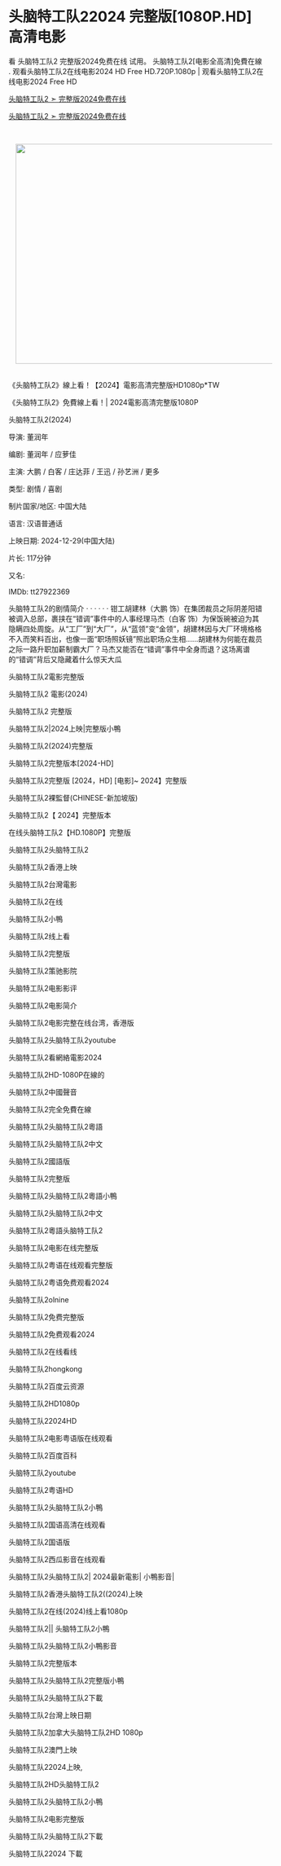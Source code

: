 头脑特工队22024 完整版[1080P.HD]高清电影
=============================================================================
看 头脑特工队2 完整版2024免费在线 试用。 头脑特工队2[电影全高清]免費在線 . 观看头脑特工队2在线电影2024 HD Free HD.720P.1080p | 观看头脑特工队2在线电影2024 Free HD

<a href="https://chinesefilmonline.blogspot.com/p/22024-1080phd.html">头脑特工队2 ➣ 完整版2024免费在线</a>

<a href="https://chinesefilmonline.blogspot.com/p/22024-1080phd.html">头脑特工队2 ➣ 完整版2024免费在线</a>

<p>&nbsp;</p><div class="separator" style="clear: both; text-align: center;"><a href="https://chinesefilmonline.blogspot.com/p/22024-1080phd.html" imageanchor="1" style="margin-left: 1em; margin-right: 1em;"><img border="0" data-original-height="714" data-original-width="1056" height="432" src="https://blogger.googleusercontent.com/img/b/R29vZ2xl/AVvXsEjN2ym8gJeSCoxPT_nwUMMWoujN6ZQKlftyMaEyTkENvpw1VGlAG4Oem9WUoxUiCozcT_XAUfKP9c1u1geLnD6ixwBjXAbHwKmdLlChx4mKN7DSSjS2CE4thuSTugWEqBdEbkf77mKYgDa1gDf3YJq6Hd4xk7FpKTfUg6OTQSaVLfB6fQiXKuU1Es2xlAA/w640-h432/awdwd.PNG" width="640" /></a></div><br /><p></p>

《头脑特工队2》線上看！【2024】電影高清完整版HD1080p*TW

《头脑特工队2》免費線上看！| 2024電影高清完整版1080P

头脑特工队2(2024)

导演: 董润年

编剧: 董润年 / 应萝佳

主演: 大鹏 / 白客 / 庄达菲 / 王迅 / 孙艺洲 / 更多

类型: 剧情 / 喜剧

制片国家/地区: 中国大陆

语言: 汉语普通话

上映日期: 2024-12-29(中国大陆)

片长: 117分钟

又名:

IMDb: tt27922369

头脑特工队2的剧情简介 · · · · · · 钳工胡建林（大鹏 饰）在集团裁员之际阴差阳错被调入总部，裹挟在“错调”事件中的人事经理马杰（白客 饰）为保饭碗被迫为其隐瞒四处周旋。从“工厂”到“大厂”，从“蓝领”变“金领”，胡建林因与大厂环境格格不入而笑料百出，也像一面“职场照妖镜”照出职场众生相......胡建林为何能在裁员之际一路升职加薪制霸大厂？马杰又能否在“错调”事件中全身而退？这场离谱的“错调”背后又隐藏着什么惊天大瓜

头脑特工队2電影完整版

头脑特工队2 電影(2024)

头脑特工队2 完整版

头脑特工队2|2024上映|完整版小鴨

头脑特工队2(2024)完整版

头脑特工队2完整版本[2024-HD]

头脑特工队2完整版 [2024，HD] [电影]~ 2024】完整版

头脑特工队2裸監督(CHINESE-新加坡版)

头脑特工队2【 2024】完整版本

在线头脑特工队2【HD.1080P】完整版

头脑特工队2头脑特工队2

头脑特工队2香港上映

头脑特工队2台灣電影

头脑特工队2在线

头脑特工队2小鴨

头脑特工队2线上看

头脑特工队2完整版

头脑特工队2策驰影院

头脑特工队2电影影评

头脑特工队2电影简介

头脑特工队2电影完整在线台湾，香港版

头脑特工队2头脑特工队2youtube

头脑特工队2看網絡電影2024

头脑特工队2HD-1080P在線的

头脑特工队2中國聲音

头脑特工队2完全免費在線

头脑特工队2头脑特工队2粵語

头脑特工队2头脑特工队2中文

头脑特工队2國語版

头脑特工队2完整版

头脑特工队2头脑特工队2粵語小鴨

头脑特工队2头脑特工队2中文

头脑特工队2粵語头脑特工队2

头脑特工队2电影在线完整版

头脑特工队2粤语在线观看完整版

头脑特工队2粤语免费观看2024

头脑特工队2olnine

头脑特工队2免费完整版

头脑特工队2免费观看2024

头脑特工队2在线看线

头脑特工队2hongkong

头脑特工队2百度云资源

头脑特工队2HD1080p

头脑特工队22024HD

头脑特工队2电影粤语版在线观看

头脑特工队2百度百科

头脑特工队2youtube

头脑特工队2粤语HD

头脑特工队2头脑特工队2小鴨

头脑特工队2国语高清在线观看

头脑特工队2国语版

头脑特工队2西瓜影音在线观看

头脑特工队2头脑特工队2| 2024最新電影| 小鴨影音|

头脑特工队2香港头脑特工队2((2024)上映

头脑特工队2在线(2024)线上看1080p

头脑特工队2|| 头脑特工队2小鴨

头脑特工队2头脑特工队2小鴨影音

头脑特工队2完整版本

头脑特工队2头脑特工队2完整版小鴨

头脑特工队2头脑特工队2下載

头脑特工队2台灣上映日期

头脑特工队2加拿大头脑特工队2HD 1080p

头脑特工队2澳門上映

头脑特工队22024上映,

头脑特工队2HD头脑特工队2

头脑特工队2头脑特工队2小鴨

头脑特工队2电影完整版

头脑特工队2头脑特工队2下載

头脑特工队22024 下載
